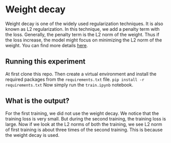 # Weight decay

Weight decay is one of the widely used regularization techniques. It is also known as L2 regularization. In this technique, we add a penalty term with the loss. Generally, the penalty term is the L2 norm of the weight. Thus if the loss increase, the model might focus on minimizing the L2 norm of the weight. You can find more details [here](https://blog.shahadmahmud.com/weight-decay-basics-with-implementations/).

## Running this experiment

At first clone this repo. Then create a virtual environment and install the required packages from the `requirements.txt` file.
```pip install -r requirements.txt```
Now simply run the `train.ipynb` notebook.

## What is the output?

For the first training, we did not use the weight decay. We notice that the training loss is very small. But during the second training, the training loss is large. Now if we look at the L2 norms of both the training, we see L2 norm of first training is about three times of the second training. This is because the weight decay is used.
